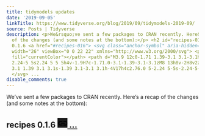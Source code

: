 ```yaml
---
title: tidymodels updates
date: '2019-09-05'
linkTitle: https://www.tidyverse.org/blog/2019/09/tidymodels-2019-09/
source: Posts | Tidyverse
description: <p>We&rsquo;ve sent a few packages to CRAN recently. Here&rsquo;s a recap
  of the changes (and some notes at the bottom):</p> <h2 id="recipes-016">recipes
  0.1.6 <a href="#recipes-016"> <svg class="anchor-symbol" aria-hidden="true" height="26"
  width="26" viewBox="0 0 22 22" xmlns="http://www.w3.org/2000/svg"> <path d="M0 0h24v24H0z"
  fill="currentColor"></path> <path d="M3.9 12c0-1.71 1.39-3.1 3.1-3.1h4V7H7c-2.76.0-5
  2.24-5 5s2.24 5 5 5h4v-1.9H7c-1.71.0-3.1-1.39-3.1-3.1zM8 13h8v-2H8v2zm9-6h-4v1.9h4c1.71.0
  3.1 1.39 3.1 3.1s-1.39 3.1-3.1 3.1h-4V17h4c2.76.0 5-2.24 5-5s-2.24-5-5-5z"></path>
  </svg> ...
disable_comments: true
---
```

<p>We&rsquo;ve sent a few packages to CRAN recently. Here&rsquo;s a recap of the changes (and some notes at the bottom):</p> <h2 id="recipes-016">recipes 0.1.6 <a href="#recipes-016"> <svg class="anchor-symbol" aria-hidden="true" height="26" width="26" viewBox="0 0 22 22" xmlns="http://www.w3.org/2000/svg"> <path d="M0 0h24v24H0z" fill="currentColor"></path> <path d="M3.9 12c0-1.71 1.39-3.1 3.1-3.1h4V7H7c-2.76.0-5 2.24-5 5s2.24 5 5 5h4v-1.9H7c-1.71.0-3.1-1.39-3.1-3.1zM8 13h8v-2H8v2zm9-6h-4v1.9h4c1.71.0 3.1 1.39 3.1 3.1s-1.39 3.1-3.1 3.1h-4V17h4c2.76.0 5-2.24 5-5s-2.24-5-5-5z"></path> </svg> ...